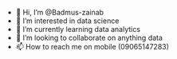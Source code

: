 - 👋 Hi, I’m @Badmus-zainab
- 👀 I’m interested in data science 
- 🌱 I’m currently learning data analytics 
- 💞️ I’m looking to collaborate on anything data
- 📫 How to reach me on mobile (09065147283)

<!---
Badmus-zainab/Badmus-zainab is a ✨ special ✨ repository because its `README.md` (this file) appears on your GitHub profile.
You can click the Preview link to take a look at your changes.
--->
